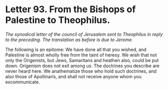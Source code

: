 <h1>Letter 93. From the Bishops of Palestine to Theophilus.</h1>

<p><i>The synodical letter of the council of Jerusalem sent to Theophilus in reply to the preceding. The translation as before is due to Jerome.</i></p>

The following is an epitome: We have done all that you wished, and Palestine is almost wholly free from the taint of heresy. We wish that not only the Origenists, but Jews, Samaritans and heathen also, could be put down. Origenism does not exit among us. The doctrines you describe are never heard here. We anathematize those who hold such doctrines, and also those of Apollinaris, and shall not receive anyone whom you excommunicate.